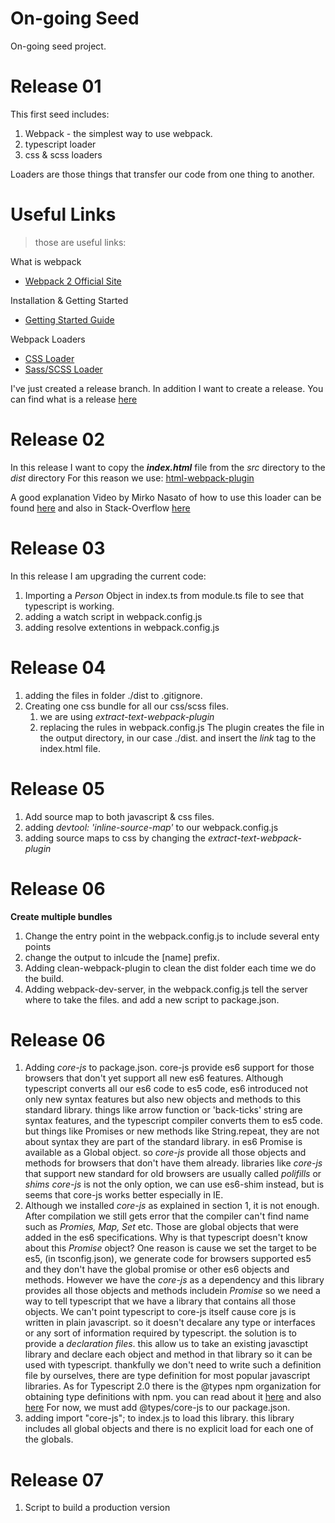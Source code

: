 On-going Seed
===================
On-going seed project.

# Release 01
This first seed includes:

 1. Webpack - the simplest way to use webpack.
 2. typescript loader
 3. css & scss loaders

Loaders are those things that transfer our code from one thing to another.

# Useful Links

> those are useful links:

What is webpack
  - [Webpack 2 Official Site](https://webpack.js.org/)

Installation & Getting Started
  - [Getting Started Guide](https://webpack.js.org/guides/getting-started/)

Webpack Loaders
  - [CSS Loader](https://webpack.js.org/guides/asset-management/)
  - [Sass/SCSS Loader](https://webpack.js.org/loaders/sass-loader/)

I've just created a release branch. In addition I want to create a release.
You can find what is a release [here](https://help.github.com/articles/creating-releases/)

Release 02
==========
In this release I want to copy the ***index.html*** file from the *src* directory to the *dist* directory
For this reason we use: [html-webpack-plugin](https://github.com/jantimon/html-webpack-plugin)

A good explanation Video by Mirko Nasato of how to use this loader can be found [here](https://www.youtube.com/watch?v=lPhZW8ZyUA4&list=PLgGUMhSgtxJyIQ4vI3BzlCzZLHL79Ew6p&index=5) and also in Stack-Overflow [here](https://stackoverflow.com/questions/32155154/webpack-config-how-to-just-copy-the-index-html-to-the-dist-folder/34925111)

Release 03
=========
In this release I am upgrading the current code:

 1. Importing a *Person* Object in index.ts from module.ts file to see that typescript is working.
 2. adding a watch script in webpack.config.js
 3. adding resolve extentions in webpack.config.js

Release 04
==========

 1. adding the files in folder  ./dist to .gitignore.
 2. Creating one css bundle for all our css/scss files.
	 1. we are using *extract-text-webpack-plugin*
	 2. replacing the rules in webpack.config.js
The plugin creates the file in the output directory, in our case ./dist. and insert the *link* tag to the index.html file.

Release 05
==========

 1. Add source map to both javascript & css files.
 2. adding *devtool: 'inline-source-map'* to our webpack.config.js
 3. adding source maps to css by changing the *extract-text-webpack-plugin*

Release 06
==========
**Create multiple bundles**

 1. Change the entry point in the webpack.config.js to include several enty points
 2. change the output to inlcude the [name] prefix.
 3. Adding clean-webpack-plugin to clean the dist folder each time we do the build.
 4. Adding webpack-dev-server, in the webpack.config.js tell the server where to take the files. and add
    a new script to package.json.

Release 06
==========
 1. Adding *core-js* to package.json.
	 core-js provide es6 support for those browsers that don't yet support all new es6 features. Although typescript converts all our es6 code to es5 code, es6 introduced not only new syntax features but also new objects and methods to this standard library. things like arrow function or 'back-ticks' string are syntax features, and the typescript compiler converts them to es5 code. but things like Promises or new methods like String.repeat, they are not about syntax they are part of the standard library. in es6 Promise is available as a Global object. so *core-js* provide all those objects and methods for browsers that don't have them already.
libraries like *core-js* that support new standard for old browsers are usually called *polifills* or *shims* *core-js* is not the only option, we can use es6-shim instead, but is seems that core-js works better especially in IE.
 2. Although we installed *core-js* as explained in section 1, it is not enough. After compilation we still gets error that the compiler can't find name such as *Promies, Map, Set* etc. Those are global objects that were added in the es6 specifications. Why is that typescript doesn't know about this *Promise* object? One reason is cause we set the target to be es5, (in tsconfig.json), we generate code for browsers supported es5 and they don't have the global promise or other es6 objects and methods.  However we have the *core-js* as a dependency and this library provides all those objects and methods includein *Promise* so we need a way to tell typescript that we have a library that contains all those objects. We can't point typescript to core-js itself cause core js is written in plain javascript. so it doesn't decalare any type or interfaces or any sort of information required by typescript. the solution is to provide a *declaration files*. this allow us to take an existing javasctipt library and declare each object and method in that library so it can be used with typescript. thankfully we don't need to write such a definition file by ourselves, there are type definition for most popular javascript libraries. As for Typescript 2.0 there is the @types npm organization for obtaining type definitions with npm.
 you can read about it [here](https://blogs.msdn.microsoft.com/typescript/2016/06/15/the-future-of-declaration-files/) and also [here](https://stackoverflow.com/questions/37548066/typescript-typings-in-npm-types-org-packages)
 For now, we must add @types/core-js to our package.json.
 3. adding import "core-js"; to index.js to load this library. this library includes all global objects and there is no explicit load for each one of the globals.

Release 07
==========

 1. Script to build a production version